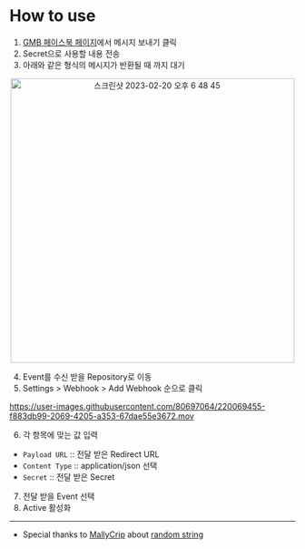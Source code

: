 # How to use

1. [GMB 페이스북 페이지](https://www.facebook.com/profile.php?id=100076381742807)에서 메시지 보내기 클릭
2. Secret으로 사용할 내용 전송
3. 아래와 같은 형식의 메시지가 반환될 때 까지 대기
<p align=center>
  
  <img width="500" alt="스크린샷 2023-02-20 오후 6 48 45" src="https://user-images.githubusercontent.com/80697064/220071073-6abbae38-f93f-42f4-acf5-24625173e759.png">

</p>

4. Event를 수신 받을 Repository로 이동    
5. Settings > Webhook > Add Webhook 순으로 클릭 

<p align=center>

https://user-images.githubusercontent.com/80697064/220069455-f883db99-2069-4205-a353-67dae55e3672.mov

</p>

6. 각 항목에 맞는 값 입력
  - `Payload URL` :: 전달 받은 Redirect URL
  - `Content Type` :: application/json 선택
  - `Secret` :: 전달 받은 Secret

7. 전달 받을 Event 선택
8. Active 활성화

----
- Special thanks to [MallyCrip](https://github.com/Mallycrip) about [random string](https://github.com/kodomomo/dsm-payments-util/blob/6bc0fd2d890ac2f98f010229381baefbcad4720e/generate_random_id.py#L2) 
